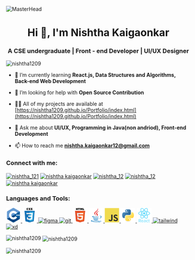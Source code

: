 ![MasterHead](https://jayblues.com/images/slider5.jpg)
<h1 align="center">Hi 👋, I'm Nishtha Kaigaonkar</h1>
<h3 align="center">A CSE undergraduate | Front - end Developer | UI/UX Designer</h3>

<p align="left"> <img src="https://komarev.com/ghpvc/?username=nishtha1209&label=Profile%20views&color=0e75b6&style=flat" alt="nishtha1209" /> </p>

- 🌱 I’m currently learning **React.js, Data Structures and Algorithms, Back-end Web Development**

- 🤝 I’m looking for help with **Open Source Contribution**

- 👨‍💻 All of my projects are available at [https://nishtha1209.github.io/Portfolio/index.html](https://nishtha1209.github.io/Portfolio/index.html)

- 💬 Ask me about **UI/UX, Programming in Java(non andriod), Front-end Development**

- 📫 How to reach me **nishtha.kaigaonkar12@gmail.com**

<h3 align="left">Connect with me:</h3>
<p align="left">
<a href="https://twitter.com/nishtha_121" target="blank"><img align="center" src="https://raw.githubusercontent.com/rahuldkjain/github-profile-readme-generator/master/src/images/icons/Social/twitter.svg" alt="nishtha_121" height="30" width="40" /></a>
<a href="https://www.linkedin.com/in/nishthak12/" target="blank"><img align="center" src="https://raw.githubusercontent.com/rahuldkjain/github-profile-readme-generator/master/src/images/icons/Social/linked-in-alt.svg" alt="nishtha kaigaonkar" height="30" width="40" /></a>
<a href="https://dribbble.com/nishtha_12" target="blank"><img align="center" src="https://raw.githubusercontent.com/rahuldkjain/github-profile-readme-generator/master/src/images/icons/Social/dribbble.svg" alt="nishtha_12" height="30" width="40" /></a>
<a href="https://www.hackerrank.com/nishtha_12" target="blank"><img align="center" src="https://raw.githubusercontent.com/rahuldkjain/github-profile-readme-generator/master/src/images/icons/Social/hackerrank.svg" alt="nishtha_12" height="30" width="40" /></a>
<a href="https://leetcode.com/user5999aZ/" target="blank"><img align="center" src="https://raw.githubusercontent.com/rahuldkjain/github-profile-readme-generator/master/src/images/icons/Social/leet-code.svg" alt="nishtha kaigaonkar" height="30" width="40" /></a>
</p>

<h3 align="left">Languages and Tools:</h3>
<p align="left"> <a href="https://www.w3schools.com/cpp/" target="_blank" rel="noreferrer"> <img src="https://raw.githubusercontent.com/devicons/devicon/master/icons/cplusplus/cplusplus-original.svg" alt="cplusplus" width="40" height="40"/> </a> <a href="https://www.w3schools.com/css/" target="_blank" rel="noreferrer"> <img src="https://raw.githubusercontent.com/devicons/devicon/master/icons/css3/css3-original-wordmark.svg" alt="css3" width="40" height="40"/> </a> <a href="https://www.figma.com/" target="_blank" rel="noreferrer"> <img src="https://www.vectorlogo.zone/logos/figma/figma-icon.svg" alt="figma" width="40" height="40"/> </a> <a href="https://git-scm.com/" target="_blank" rel="noreferrer"> <img src="https://www.vectorlogo.zone/logos/git-scm/git-scm-icon.svg" alt="git" width="40" height="40"/> </a> <a href="https://www.w3.org/html/" target="_blank" rel="noreferrer"> <img src="https://raw.githubusercontent.com/devicons/devicon/master/icons/html5/html5-original-wordmark.svg" alt="html5" width="40" height="40"/> </a> <a href="https://www.java.com" target="_blank" rel="noreferrer"> <img src="https://raw.githubusercontent.com/devicons/devicon/master/icons/java/java-original.svg" alt="java" width="40" height="40"/> </a> <a href="https://developer.mozilla.org/en-US/docs/Web/JavaScript" target="_blank" rel="noreferrer"> <img src="https://raw.githubusercontent.com/devicons/devicon/master/icons/javascript/javascript-original.svg" alt="javascript" width="40" height="40"/> </a> <a href="https://www.python.org" target="_blank" rel="noreferrer"> <img src="https://raw.githubusercontent.com/devicons/devicon/master/icons/python/python-original.svg" alt="python" width="40" height="40"/> </a> <a href="https://reactjs.org/" target="_blank" rel="noreferrer"> <img src="https://raw.githubusercontent.com/devicons/devicon/master/icons/react/react-original-wordmark.svg" alt="react" width="40" height="40"/> </a> <a href="https://tailwindcss.com/" target="_blank" rel="noreferrer"> <img src="https://www.vectorlogo.zone/logos/tailwindcss/tailwindcss-icon.svg" alt="tailwind" width="40" height="40"/> </a> <a href="https://www.adobe.com/products/xd.html" target="_blank" rel="noreferrer"> <img src="https://cdn.worldvectorlogo.com/logos/adobe-xd.svg" alt="xd" width="40" height="40"/> </a> </p>

<p><img align="left" src="https://github-readme-stats.vercel.app/api/top-langs?username=nishtha1209&show_icons=true&locale=en&layout=compact" alt="nishtha1209" /></p>

<p>&nbsp;<img align="center" src="https://github-readme-stats.vercel.app/api?username=nishtha1209&show_icons=true&locale=en" alt="nishtha1209" /></p>

<p><img align="center" src="https://github-readme-streak-stats.herokuapp.com/?user=nishtha1209&" alt="nishtha1209" /></p>

